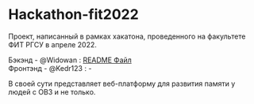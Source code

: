 # Hackathon-fit2022

Проект, написанный в рамках хакатона, проведенного на факультете ФИТ РГСУ в апреле 2022.

Бэкэнд - @Widowan : [README Файл](backend/README.md)  
Фронтэнд - @Kedr123 : -

В своей сути представляет веб-платформу для развития памяти у людей с ОВЗ и не только.